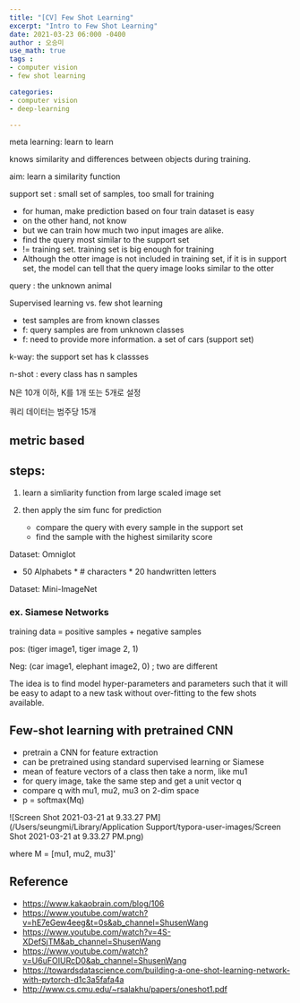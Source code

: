 ```yaml
---
title: "[CV] Few Shot Learning"
excerpt: "Intro to Few Shot Learning"
date: 2021-03-23 06:000 -0400
author : 오승미
use_math: true
tags :
- computer vision
- few shot learning

categories:
- computer vision
- deep-learning

---
```






meta learning: learn to learn

 knows similarity and differences between objects during training.

aim: learn a similarity function

support set : small set of samples, too small for training

- for human, make prediction based on four train dataset is easy
- on the other hand, not know
- but we can train how much two input images are alike. 
- find the query most similar to the support set
- != training set. training set is big enough for training
- Although the otter image is not included in training set, if it is in support set, the model can tell that the query image looks similar to the otter

query : the unknown animal 



Supervised learning vs. few shot learning

- test samples are from known classes
- f: query samples are from unknown classes
- f: need to provide more information. a set of cars (support set)

k-way: the support set has k classses

n-shot : every class has n samples

N은 10개 이하, K를 1개 또는 5개로 설정

쿼리 데이터는 범주당 15개



## metric based

## steps:

1. learn a simliarity function from large scaled image set

2. then apply the sim func for prediction
   - compare the query with every sample in the support set
   - find the sample with the highest similarity score

Dataset: Omniglot

- 50 Alphabets * # characters * 20 handwritten letters

Dataset: Mini-ImageNet



 ### ex. Siamese Networks

training data = positive samples + negative samples

pos: (tiger image1, tiger image 2, 1) 

Neg: (car image1, elephant image2, 0) ; two are different



The idea is to find model hyper-parameters and parameters such that it will be easy to adapt to a new task without over-fitting to the few shots available.



## Few-shot learning with pretrained CNN

- pretrain a CNN for feature extraction
- can be pretrained using standard supervised learning or Siamese
- mean of feature vectors of a class then take a norm, like mu1
- for query image, take the same step and get a unit vector q
- compare q with mu1, mu2, mu3 on 2-dim space
- p = softmax(Mq)

![Screen Shot 2021-03-21 at 9.33.27 PM](/Users/seungmi/Library/Application Support/typora-user-images/Screen Shot 2021-03-21 at 9.33.27 PM.png) 

where M = [mu1, mu2, mu3]'

 



## Reference

- https://www.kakaobrain.com/blog/106
- https://www.youtube.com/watch?v=hE7eGew4eeg&t=0s&ab_channel=ShusenWang
- https://www.youtube.com/watch?v=4S-XDefSjTM&ab_channel=ShusenWang
- https://www.youtube.com/watch?v=U6uFOIURcD0&ab_channel=ShusenWang
- https://towardsdatascience.com/building-a-one-shot-learning-network-with-pytorch-d1c3a5fafa4a
- http://www.cs.cmu.edu/~rsalakhu/papers/oneshot1.pdf
